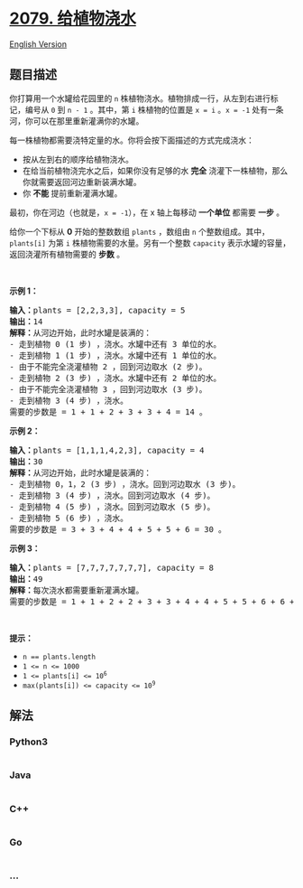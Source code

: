# [2079. 给植物浇水](https://leetcode.cn/problems/watering-plants)

[English Version](/solution/2000-2099/2079.Watering%20Plants/README_EN.md)

## 题目描述

<!-- 这里写题目描述 -->

<p>你打算用一个水罐给花园里的 <code>n</code> 株植物浇水。植物排成一行，从左到右进行标记，编号从 <code>0</code> 到 <code>n - 1</code> 。其中，第 <code>i</code> 株植物的位置是 <code>x = i</code> 。<code>x = -1</code>&nbsp;处有一条河，你可以在那里重新灌满你的水罐。</p>

<p>每一株植物都需要浇特定量的水。你将会按下面描述的方式完成浇水：</p>

<ul>
	<li>按从左到右的顺序给植物浇水。</li>
	<li>在给当前植物浇完水之后，如果你没有足够的水 <strong>完全</strong> 浇灌下一株植物，那么你就需要返回河边重新装满水罐。</li>
	<li>你 <strong>不能</strong> 提前重新灌满水罐。</li>
</ul>

<p>最初，你在河边（也就是，<code>x = -1</code>），在 x 轴上每移动 <strong>一个单位</strong>&nbsp;都需要 <strong>一步</strong> 。</p>

<p>给你一个下标从 <strong>0</strong> 开始的整数数组 <code>plants</code> ，数组由 <code>n</code> 个整数组成。其中，<code>plants[i]</code> 为第 <code>i</code> 株植物需要的水量。另有一个整数 <code>capacity</code> 表示水罐的容量，返回浇灌所有植物需要的 <strong>步数</strong> 。</p>

<p>&nbsp;</p>

<p><strong>示例 1：</strong></p>

<pre>
<strong>输入：</strong>plants = [2,2,3,3], capacity = 5
<strong>输出：</strong>14
<strong>解释：</strong>从河边开始，此时水罐是装满的：
- 走到植物 0 (1 步) ，浇水。水罐中还有 3 单位的水。
- 走到植物 1 (1 步) ，浇水。水罐中还有 1 单位的水。
- 由于不能完全浇灌植物 2 ，回到河边取水 (2 步)。
- 走到植物 2 (3 步) ，浇水。水罐中还有 2 单位的水。
- 由于不能完全浇灌植物 3 ，回到河边取水 (3 步)。
- 走到植物 3 (4 步) ，浇水。
需要的步数是 = 1 + 1 + 2 + 3 + 3 + 4 = 14 。
</pre>

<p><strong>示例 2：</strong></p>

<pre>
<strong>输入：</strong>plants = [1,1,1,4,2,3], capacity = 4
<strong>输出：</strong>30
<strong>解释：</strong>从河边开始，此时水罐是装满的：
- 走到植物 0，1，2 (3 步) ，浇水。回到河边取水 (3 步)。
- 走到植物 3 (4 步) ，浇水。回到河边取水 (4 步)。
- 走到植物 4 (5 步) ，浇水。回到河边取水 (5 步)。
- 走到植物 5 (6 步) ，浇水。
需要的步数是 = 3 + 3 + 4 + 4 + 5 + 5 + 6 = 30 。</pre>

<p><strong>示例 3：</strong></p>

<pre>
<strong>输入：</strong>plants = [7,7,7,7,7,7,7], capacity = 8
<strong>输出：</strong>49
<strong>解释：</strong>每次浇水都需要重新灌满水罐。
需要的步数是 = 1 + 1 + 2 + 2 + 3 + 3 + 4 + 4 + 5 + 5 + 6 + 6 + 7 = 49 。
</pre>

<p>&nbsp;</p>

<p><strong>提示：</strong></p>

<ul>
	<li><code>n == plants.length</code></li>
	<li><code>1 &lt;= n &lt;= 1000</code></li>
	<li><code>1 &lt;= plants[i] &lt;= 10<sup>6</sup></code></li>
	<li><code>max(plants[i]) &lt;= capacity &lt;= 10<sup>9</sup></code></li>
</ul>


## 解法

<!-- 这里可写通用的实现逻辑 -->

<!-- tabs:start -->

### **Python3**

<!-- 这里可写当前语言的特殊实现逻辑 -->

```python

```

### **Java**

<!-- 这里可写当前语言的特殊实现逻辑 -->

```java

```

### **C++**

```cpp

```

### **Go**

```go

```

### **...**

```

```

<!-- tabs:end -->